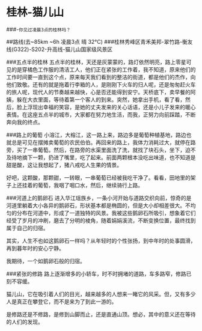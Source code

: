 # 桂林-猫儿山
###-`你见过凌晨3点的桂林吗？`

##路线(去~85km ~6h 凌晨3点 晴 32°C)
###桂林秀峰区青禾美邦-翠竹路-衡友线(G322)-S202-升高线-猫儿山国家级风景区

###五点半的桂林
五点半的桂林，天还是灰蒙蒙的，路灯依然明亮，路上零星可见的是穿橘色工作服的清洁工人，他们正在紧张的工作着，我不知道，原来他们的工作时间要一直到这个点，原来每天我们看到的整洁的街道，都是他们的杰作，向他们致敬。还有的就是拖着行李箱的人，是刚刚下火车的归人呢，还是匆匆赶火车的旅人呢，现代人的节奏越来越快，心是否还能得到安宁。天桥底下，卖早餐的阿姨，躲在大衣里面，等待着第一个客人的到来。突然，她拿出手机，看了看，然后，脸上浮现出幸福的笑容，是她的丈夫发来的关心话语，还是小儿子发来的暖心表情。在这座五点半的城市，大家都在努力地生活，而我，正努力向前踩踏，不断奔向我的终点。

###路上的葡萄
小溶江，大榕江，这一路上来，路边多是葡萄种植基地，路边也就总是可见在摆摊卖葡萄的农民伯伯。再回来的路上，我体力消耗过大，就停在路旁，买了一串葡萄。然后，在路旁的水渠里面洗了洗，就找了块石头，坐下，迫不及待地摘下一颗，扔进了嘴里，吃了起来。前面两颗根本没吃出味道，也不知道是甜是酸，这让我想起了，猪八戒吃人生果的情景。

好吧，这颗酸，那颗甜，一转眼，一串葡萄已经被我吃干净了。看看，田地里的架子上还挂着的葡萄，我咽了咽口水，然后，继续骑行上路。



###河道上的鹅卵石
进入华江瑶族乡，一条小河开始与道路交织向前，惊奇的是河道里躺着大小各异的鹅卵石，形状基本都是椭圆的，但是大小却相差很大。不均匀的分布在河道中，形成了一道独特的风景。我被这些鹅卵石所吸引，想象着它们经受了岁月的冲刷，磨去了分明的棱角，随着娟娟溪流，不断变换位置，最终找到属于自己的归宿。

其实，人生不也如这鹅卵石一样吗？从年轻时的个性张扬，到中年时的处事圆滑，再到暮年时的安心宁静。

我期待，一个如鹅卵石般的归宿。

###紧张的修路
路上逐渐增多的小轿车，时不时拥堵的道路，车多路窄，修路已刻不容缓。

猫儿山，它在吸引着人们的目光，越来越多的人想来一睹它的风采。但，又有多少人是真正在攀登它，而不是来为了到此一游的。

是修路还是不修路，是修到山脚而止，还是直通山顶。想必，其中的意义还在等待的人们的发现。

